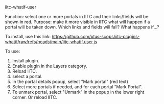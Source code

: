 iitc-whatif-user

Function: select one or more portals in IITC and their links/fields will be shown in red. 
Purpose: make it more visible in IITC what will happen if a portal will be taken down. Which links and fields will fall? What happens if...?

To install, use this link:
https://github.com/otus-scops/iitc-plugins-whatif/raw/refs/heads/main/iitc-whatif.user.js

To use: 
1) Install plugin.
2) Enable plugin in the Layers category.
3) Reload IITC.
4) select a portal.
5) In the portal details popup, select "Mark portal" (red text) 
6) Select more portals if needed, and for each portal "Mark Portal".
7) To unmark portal, select "Unmark" in the popup in the lower right corner. Or reload IITC.

